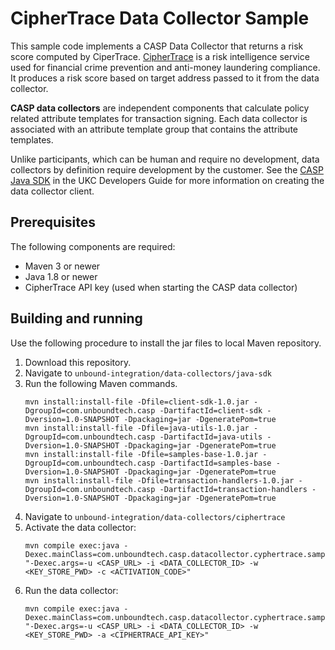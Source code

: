 # CipherTrace Data Collector Sample

This sample code implements a CASP Data Collector that returns a risk score computed by CiperTrace. [CipherTrace](https://ciphertrace.com/) is a risk intelligence service used for financial crime prevention and anti-money laundering compliance. It produces a risk score based on target address passed to it from the data collector.

**CASP data collectors** are independent components that calculate policy related attribute templates for transaction signing. Each data collector is associated with an attribute template group that contains the attribute templates.

Unlike participants, which can be human and require no development, data collectors by definition require development by the customer. See the [CASP Java SDK](https://www.unboundsecurity.com/docs/CASP/CASP_Developers_Guide/Content/Products/CASP/CASP_Participant_SDK/CASP_Java_SDK.htm) in the UKC Developers Guide for more information on creating the data collector client.

## Prerequisites
The following components are required:
- Maven 3 or newer 
- Java 1.8 or newer
- CipherTrace API key (used when starting the CASP data collector)

## Building and running
Use the following procedure to install the jar files to local Maven repository.
1. Download this repository.
2. Navigate to `unbound-integration/data-collectors/java-sdk`
3. Run the following Maven commands.
    ```
    mvn install:install-file -Dfile=client-sdk-1.0.jar -DgroupId=com.unboundtech.casp -DartifactId=client-sdk -Dversion=1.0-SNAPSHOT -Dpackaging=jar -DgeneratePom=true
    mvn install:install-file -Dfile=java-utils-1.0.jar -DgroupId=com.unboundtech.casp -DartifactId=java-utils -Dversion=1.0-SNAPSHOT -Dpackaging=jar -DgeneratePom=true
    mvn install:install-file -Dfile=samples-base-1.0.jar -DgroupId=com.unboundtech.casp -DartifactId=samples-base -Dversion=1.0-SNAPSHOT -Dpackaging=jar -DgeneratePom=true
    mvn install:install-file -Dfile=transaction-handlers-1.0.jar -DgroupId=com.unboundtech.casp -DartifactId=transaction-handlers -Dversion=1.0-SNAPSHOT -Dpackaging=jar -DgeneratePom=true
    ```
3. Navigate to `unbound-integration/data-collectors/ciphertrace`
4. Activate the data collector:
    ```
    mvn compile exec:java -Dexec.mainClass=com.unboundtech.casp.datacollector.cyphertrace.sample.Main "-Dexec.args=-u <CASP_URL> -i <DATA_COLLECTOR_ID> -w <KEY_STORE_PWD> -c <ACTIVATION_CODE>"
    ```
5. Run the data collector:
    ```
    mvn compile exec:java -Dexec.mainClass=com.unboundtech.casp.datacollector.cyphertrace.sample.Main "-Dexec.args=-u <CASP_URL> -i <DATA_COLLECTOR_ID> -w <KEY_STORE_PWD> -a <CIPHERTRACE_API_KEY>"
    ```
